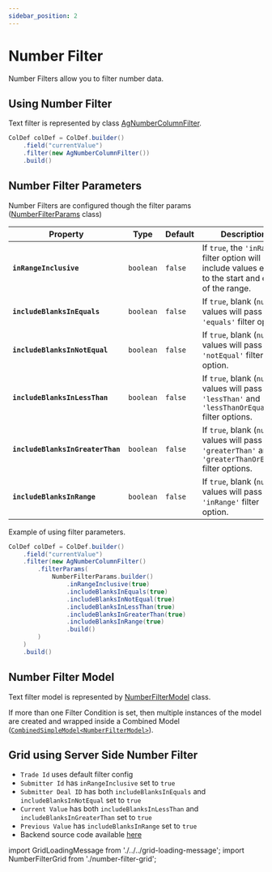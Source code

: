 ```yaml
---
sidebar_position: 2
---
```


# Number Filter
Number Filters allow you to filter number data.

## Using Number Filter
Text filter is represented by class [AgNumberColumnFilter](https://github.com/smolcan/ag-grid-jpa-adapter/blob/main/src/main/java/io/github/smolcan/aggrid/jpa/adapter/filter/provided/simple/AgNumberColumnFilter.java).

```java
ColDef colDef = ColDef.builder()
    .field("currentValue")
    .filter(new AgNumberColumnFilter())
    .build()
```

## Number Filter Parameters
Number Filters are configured though the filter params ([NumberFilterParams](https://github.com/smolcan/ag-grid-jpa-adapter/blob/main/src/main/java/io/github/smolcan/aggrid/jpa/adapter/filter/model/simple/params/NumberFilterParams.java) class)

| Property                      | Type                                                                  | Default    | Description                                                                                                                                                                                   |
|-------------------------------|-----------------------------------------------------------------------|------------|-----------------------------------------------------------------------------------------------------------------------------------------------------------------------------------------------|
| **`inRangeInclusive`** | `boolean`           | `false`          | If `true`, the `'inRange'` filter option will include values equal to the start and end of the range.                                                                            |
| **`includeBlanksInEquals`**                | `boolean`                                                             | `false`    | If `true`, blank (`null`) values will pass the `'equals'` filter option.                                                                                       |
| **`includeBlanksInNotEqual`**                  | `boolean` | `false`           | If `true`, blank (`null`) values will pass the `'notEqual'` filter option.                                                                 |
| **`includeBlanksInLessThan`**         | `boolean`                                                             | `false`    | If `true`, blank (`null`) values will pass the `'lessThan'` and `'lessThanOrEqual'` filter options. |
| **`includeBlanksInGreaterThan`**         | `boolean`                                            | `false` |  If `true`, blank (`null`) values will pass the `'greaterThan'` and `'greaterThanOrEqual'` filter options.                                                                                                                                                       |
| **`includeBlanksInRange`**         | `boolean`                                            | `false` | If `true`, blank (`null`) values will pass the `'inRange'` filter option.                                                                                                                                                       |

Example of using filter parameters.
```java
ColDef colDef = ColDef.builder()
    .field("currentValue")
    .filter(new AgNumberColumnFilter()
        .filterParams(
            NumberFilterParams.builder()
                .inRangeInclusive(true)
                .includeBlanksInEquals(true)
                .includeBlanksInNotEqual(true)
                .includeBlanksInLessThan(true)
                .includeBlanksInGreaterThan(true)
                .includeBlanksInRange(true)
                .build()
        )
    )
    .build()
```

## Number Filter Model
Text filter model is represented by [NumberFilterModel](https://github.com/smolcan/ag-grid-jpa-adapter/blob/main/src/main/java/io/github/smolcan/aggrid/jpa/adapter/filter/model/simple/NumberFilterModel.java) class.

If more than one Filter Condition is set, then multiple instances of the model are created and wrapped inside a Combined Model ([`CombinedSimpleModel<NumberFilterModel>`](https://github.com/smolcan/ag-grid-jpa-adapter/blob/main/src/main/java/io/github/smolcan/aggrid/jpa/adapter/filter/model/simple/CombinedSimpleModel.java)).


## Grid using Server Side Number Filter

- `Trade Id` uses default filter config
- `Submitter Id` has `inRangeInclusive` set to `true`
- `Submitter Deal ID` has both `includeBlanksInEquals` and `includeBlanksInNotEqual` set to `true`
- `Current Value` has both `includeBlanksInLessThan` and `includeBlanksInGreaterThan` set to `true`
- `Previous Value` has `includeBlanksInRange` set to `true`
- Backend source code available [here](https://github.com/smolcan/ag-grid-jpa-adapter-docs-backend/blob/main/src/main/java/io/github/smolcan/ag_grid_jpa_adapter_docs_backend/service/docs/NumberFilterService.java)

import GridLoadingMessage from './../../grid-loading-message';
import NumberFilterGrid from './number-filter-grid';

<GridLoadingMessage>
<NumberFilterGrid></NumberFilterGrid>
</GridLoadingMessage>


